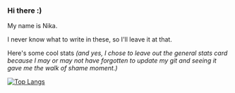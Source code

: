 ### Hi there :)

My name is Nika. 

I never know what to write in these, so I'll leave it at that.

Here's some cool stats *(and yes, I chose to leave out the general stats card because I may or may not have forgotten to update my git and seeing it gave me the walk of shame moment.)*

[![Top Langs](https://github-readme-stats.vercel.app/api/top-langs/?username=nikacvet&theme=rose&layout=compact)](https://github.com/anuraghazra/github-readme-stats)
